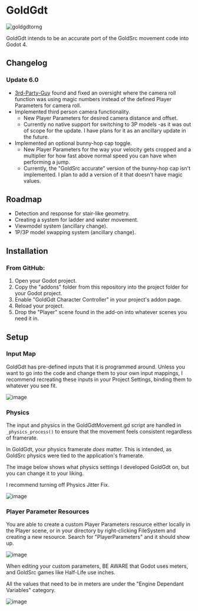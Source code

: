 # GoldGdt
![goldgdtorng](https://github.com/ratmarrow/GoldGdt/assets/155324574/f1d5fdaf-40c7-443f-a8c5-f41cb487ecc0)

GoldGdt intends to be an accurate port of the GoldSrc movement code into Godot 4.

## Changelog

### Update 6.0

- [3rd-Party-Guy](https://github.com/3rd-Party-Guy) found and fixed an oversight where the camera roll function was using magic numbers instead of the defined Player Parameters for camera roll.
- Implemented third person camera functionality.
  - New Player Parameters for desired camera distance and offset.
  - Currently no native support for switching to 3P models -as it was out of scope for the update. I have plans for it as an ancillary update in the future.
- Implemented an optional bunny-hop cap toggle.
  - New Player Parameters for the way your velocity gets cropped and a multiplier for how fast above normal speed you can have when performing a jump.
  - Currently, the "GoldSrc accurate" version of the bunny-hop cap isn't implemented. I plan to add a version of it that doesn't have magic values.

## Roadmap

- Detection and response for stair-like geometry.
- Creating a system for ladder and water movement.
- Viewmodel system (ancillary change).
- 1P/3P model swapping system (ancillary change).

## Installation

### From GitHub:
1. Open your Godot project.
2. Copy the "addons" folder from this repository into the project folder for your Godot project.
3. Enable "GoldGdt Character Controller" in your project's addon page.
4. Reload your project.
5. Drop the "Player" scene found in the add-on into whatever scenes you need it in.

## Setup

### Input Map

GoldGdt has pre-defined inputs that it is programmed around. Unless you want to go into the code and change them to your own input mappings, I recommend recreating these inputs in your Project Settings, binding them to whatever you see fit.

![image](https://github.com/ratmarrow/GoldGdt/assets/155324574/2bdd25bc-d9bf-41f4-acd9-6e9c4e38e9ae)

### Physics

The input and physics in the GoldGdtMovement.gd script are handled in `_physics_process()` to ensure that the movement feels consistent regardless of framerate.

In GoldGdt, your physics framerate *does* matter. This is intended, as GoldSrc physics were tied to the application's framerate.

The image below shows what physics settings I developed GoldGdt on, but you can change it to your liking.

I recommend turning off Physics Jitter Fix.

![image](https://github.com/ratmarrow/GoldGdt/assets/155324574/f2511d83-2e6f-4ea8-87fe-a987c41bf589)

### Player Parameter Resources

You are able to create a custom Player Parameters resource either locally in the Player scene, or in your directory by right-clicking FileSystem and creating a new resource.
Search for "PlayerParameters" and it should show up.

![image](https://github.com/ratmarrow/GoldGdt/assets/155324574/c264d522-ae64-4437-af59-4c4047ac69a3)

When editing your custom parameters, BE AWARE that Godot uses meters, and GoldSrc games like Half-Life use inches.

All the values that need to be in meters are under the "Engine Dependant Variables" category.

![image](https://github.com/ratmarrow/GoldGdt/assets/155324574/a05dbf39-9105-4820-a22a-b51dfa5410da)
